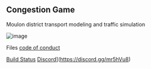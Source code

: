 ## Congestion Game
Moulon district transport modeling and traffic simulation

![image](https://user-images.githubusercontent.com/72650161/105868306-57872400-5ff6-11eb-9796-d487fb2eb0d1.png)

Files [code of conduct](https://github.com/files-community/files-uwp/blob/master/CODE_OF_CONDUCT.md)

[Build Status](https://dev.azure.com/lukeblevins150823/Files%20UWP/_apis/build/status/Build%20Pipeline?branchName=main)
[Discord](https://discordapp.com/api/guilds/725513575971684472/widget.png)](https://discord.gg/mr5hVu8)
